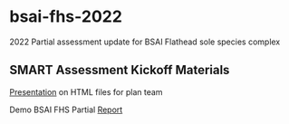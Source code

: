 # bsai-fhs-2022
 
2022 Partial assessment update for BSAI Flathead sole species complex

## SMART Assessment Kickoff Materials

[Presentation](https://mkapur-noaa.github.io/bsai-fhs-2022/SMART_quarto.html) on HTML files for plan team

Demo BSAI FHS Partial [Report](https://mkapur-noaa.github.io/bsai-fhs-2022/2022_BSAI_FHS_draft.html)

